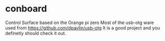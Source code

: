 # conboard
Control Surface based on the Orange pi zero
Most of the usb-otg ware used from https://github.com/dpavlin/usb-otg
It is a good project and you definetly should check it out.
